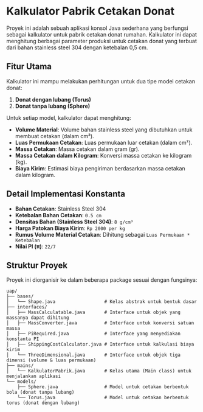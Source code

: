 # Kalkulator Pabrik Cetakan Donat

Proyek ini adalah sebuah aplikasi konsol Java sederhana yang berfungsi sebagai kalkulator untuk pabrik cetakan donat rumahan. Kalkulator ini dapat menghitung berbagai parameter produksi untuk cetakan donat yang terbuat dari bahan stainless steel 304 dengan ketebalan 0,5 cm.

## Fitur Utama

Kalkulator ini mampu melakukan perhitungan untuk dua tipe model cetakan donat:
1.  **Donat dengan lubang (Torus)**
2.  **Donat tanpa lubang (Sphere)**

Untuk setiap model, kalkulator dapat menghitung:
* **Volume Material**: Volume bahan stainless steel yang dibutuhkan untuk membuat cetakan (dalam cm³).
* **Luas Permukaan Cetakan**: Luas permukaan luar cetakan (dalam cm²).
* **Massa Cetakan**: Massa cetakan dalam gram (gr).
* **Massa Cetakan dalam Kilogram**: Konversi massa cetakan ke kilogram (kg).
* **Biaya Kirim**: Estimasi biaya pengiriman berdasarkan massa cetakan dalam kilogram.

## Detail Implementasi Konstanta
* **Bahan Cetakan**: Stainless Steel 304
* **Ketebalan Bahan Cetakan**: `0.5 cm`
* **Densitas Bahan (Stainless Steel 304)**: `8 g/cm³`
* **Harga Patokan Biaya Kirim**: `Rp 2000 per kg`
* **Rumus Volume Material Cetakan**: Dihitung sebagai `Luas Permukaan * Ketebalan`
* **Nilai PI (π)**: `22/7`

## Struktur Proyek

Proyek ini diorganisir ke dalam beberapa package sesuai dengan fungsinya:

```text
uap/
├── bases/
│   └── Shape.java                  # Kelas abstrak untuk bentuk dasar
├── interfaces/
│   ├── MassCalculatable.java       # Interface untuk objek yang massanya dapat dihitung
│   ├── MassConverter.java          # Interface untuk konversi satuan massa
│   ├── PiRequired.java             # Interface yang menyediakan konstanta PI
│   ├── ShippingCostCalculator.java # Interface untuk kalkulasi biaya kirim
│   └── ThreeDimensional.java       # Interface untuk objek tiga dimensi (volume & luas permukaan)
├── mains/
│   └── KalkulatorPabrik.java       # Kelas utama (Main class) untuk menjalankan aplikasi
└── models/
    ├── Sphere.java                 # Model untuk cetakan berbentuk bola (donat tanpa lubang)
    └── Torus.java                  # Model untuk cetakan berbentuk torus (donat dengan lubang)

